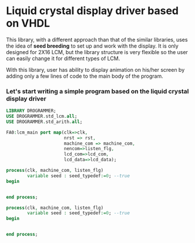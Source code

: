 # Liquid crystal display driver based on VHDL

This library, with a different approach than that of the similar libraries, uses the idea
of **seed breeding** to set up and work with the display. It is only designed for 2X16 LCM, but the library structure is very flexible so the user
can easily change it for different types of LCM.

With this library, user has ability to display animation on his/her screen by adding only
a few lines of code to the main body of the program.

### Let's start writing a simple program based on the liquid crystal display driver


```vhdl
LIBRARY DROGRAMMER;
USE DROGRAMMER.std_lcm.all;
USE DROGRAMMER.std_arith.all;
```

```vhdl
FA0:lcm_main port map(clk=>clk, 
                      nrst => rst,
                      machine_com => machine_com,
                      nencom=>listen_flg,
                      lcd_com=>lcd_com,
                      lcd_data=>lcd_data);
```

```vhdl
process(clk, machine_com, listen_flg)
		variable seed : seed_typedef:=0; --true
begin


end process;
```

```vhdl
process(clk, machine_com, listen_flg)
		variable seed : seed_typedef:=0; --true
begin


end process;
```

